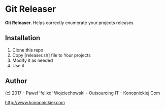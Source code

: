 # Git Releaser

**Git Releaser**. Helps correctly enumerate your projects releases

## Installation

1. Clone this repo
2. Copy [releaser.sh] file to Your projects
3. Modify it as needed
4. Use it.

## Author

(c) 2017 - Paweł 'felixd' Wojciechowski - Outsourcing IT - Konopnickiej.Com

http://www.konopnickiej.com
